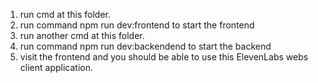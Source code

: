1. run cmd at this folder.
2. run command npm run dev:frontend to start the frontend
3. run another cmd at this folder.
4. run command npm run dev:backendend to start the backend
5. visit the frontend and you should be able to use this ElevenLabs webs client application.